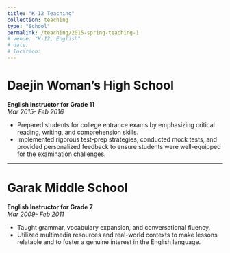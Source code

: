 ```yaml
---
title: "K-12 Teaching"
collection: teaching
type: "School"
permalink: /teaching/2015-spring-teaching-1
# venue: "K-12, English"
# date: 
# location: 
---
```


# Daejin Woman’s High School  
**English Instructor for Grade 11**  
*Mar 2015- Feb 2016*
- Prepared students for college entrance exams by emphasizing critical reading, writing, and comprehension skills. 
- Implemented rigorous test-prep strategies, conducted mock tests, and provided personalized feedback to ensure students were well-equipped for the examination challenges.

---

# Garak Middle School 
**English Instructor for Grade 7**  
*Mar 2009- Feb 2011*
- Taught grammar, vocabulary expansion, and conversational fluency. 
- Utilized multimedia resources and real-world contexts to make lessons relatable and to foster a genuine interest in the English language.

